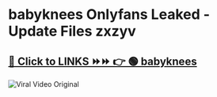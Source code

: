 
 # babyknees Onlyfans Leaked - Update Files zxzyv

## <h2><a href="https://clipsfans.com/babyknees&ref=git">🔗 Click to LINKS ⏩⏩ 👉 🟢 babyknees </a></h2>

<a href="https://clipsfans.com/babyknees&ref=git" rel="nofollow" data-target="animated-image.originalLink"><img src="https://i.ibb.co.com/xMMVF88/686577567.gif" alt="Viral Video Original" style="max-width: 100%; display: inline-block;" data-target="animated-image.originalImage"></a>

